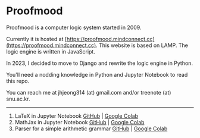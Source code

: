 # Proofmood

Proofmood is a computer logic system started in 2009.

Currently it is hosted at [https://proofmood.mindconnect.cc](https://proofmood.mindconnect.cc).  This website is based on LAMP. The logic engine is written in JavaScript.

In 2023, I decided to move to Django and rewrite the logic engine in Python.

You'll need a nodding knowledge in Python and Jupyter Notebook to read this repo.

You can reach me at jhjeong314 (at) gmail.com and/or treenote (at) snu.ac.kr.

---

1. LaTeX in Jupyter Notebook [GitHub](./latex_in_jupyternotebook.ipynb) | [Google Colab](https://colab.research.google.com/drive/1JRn8m4_t77R-gJqjFSXiKaikWcDMQAnS?usp=sharing)
1. MathJax in Jupyter Notebook [GitHub](./mathjax_in_jupyternotebook.ipynb) | [Google Colab](https://colab.research.google.com/drive/1rywvvBl6WIMHzCdW-HeH69kbf9XYjxCW?usp=sharing)
1. Parser for a simple arithmetic grammar [GitHub](./arith4parser.ipynb) | [Google Colab](https://colab.research.google.com/drive/1vpzjogSZi-QOx0QnBOxgPPFZkEJVKU1b?usp=sharing)
